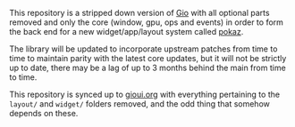 This repository is a stripped down version of 
[Gio](https://github.com/cybriq/giocore) with all optional parts removed and 
only the core (window, gpu, ops and events) in order to form the back end 
for a new widget/app/layout system called [pokaz](https://github.com/cybriq/pokaz).

The library will be updated to incorporate upstream patches from time to 
time to maintain parity with the latest core updates, but it will not be 
strictly up to date, there may be a lag of up to 3 months behind the main 
from time to time.

This repository is synced up to 
[gioui.org](https://git.sr.ht/~eliasnaur/gio) 
with everything pertaining to the `layout/` and `widget/` folders removed, 
and the odd thing that somehow depends on these.